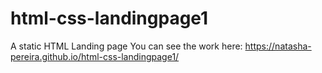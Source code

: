 # html-css-landingpage1
A static HTML Landing page
You can see the work here:
https://natasha-pereira.github.io/html-css-landingpage1/
